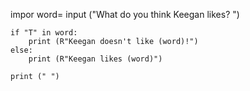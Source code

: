 impor
    word= input ("What do you think Keegan likes? ")

    if "T" in word:
        print (R"Keegan doesn't like (word)!")
    else:
        print (R"Keegan likes (word)")

    print (" ")


